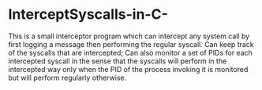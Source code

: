 # InterceptSyscalls-in-C-

This is a small interceptor program which can intercept any system call by first logging a message then performing the regular syscall. Can keep track of the syscalls that are intercepted; Can also monitor a set of PIDs for each intercepted syscall in the sense that the syscalls will perform in the intercepted way only when the PID of the process invoking it is monitored but will perform regularly otherwise.
